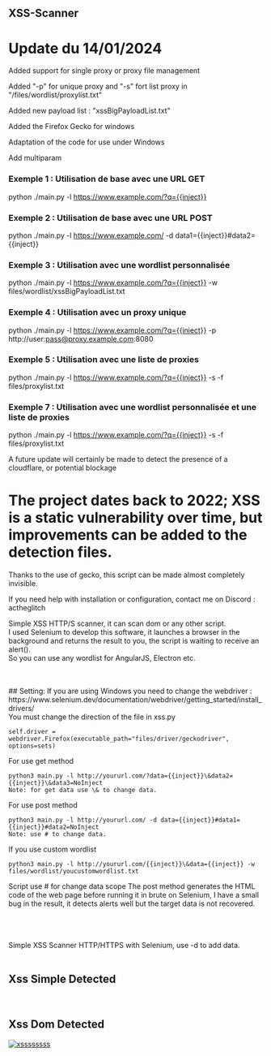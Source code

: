 ## XSS-Scanner

# Update du 14/01/2024
Added support for single proxy or proxy file management

Added "-p" for unique proxy and "-s" fort list proxy in "/files/wordlist/proxylist.txt"

Added new payload list : "xssBigPayloadList.txt"

Added the Firefox Gecko for windows

Adaptation of the code for use under Windows

Add multiparam

### Exemple 1 : Utilisation de base avec une URL GET
python ./main.py -l https://www.example.com/?q={{inject}}

### Exemple 2 : Utilisation de base avec une URL POST
python ./main.py -l https://www.example.com/ -d data1={{inject}}#data2={{inject}}

### Exemple 3 : Utilisation avec une wordlist personnalisée
python ./main.py -l https://www.example.com/?q={{inject}} -w files/wordlist/xssBigPayloadList.txt

### Exemple 4 : Utilisation avec un proxy unique
python ./main.py -l https://www.example.com/?q={{inject}} -p http://user:pass@proxy.example.com:8080

### Exemple 5 : Utilisation avec une liste de proxies
python ./main.py -l https://www.example.com/?q={{inject}} -s -f files/proxylist.txt

### Exemple 7 : Utilisation avec une wordlist personnalisée et une liste de proxies
python ./main.py -l https://www.example.com/?q={{inject}} -s -f files/proxylist.txt


A future update will certainly be made to detect the presence of a cloudflare, or potential blockage


# The project dates back to 2022; XSS is a static vulnerability over time, but improvements can be added to the detection files.

Thanks to the use of gecko, this script can be made almost completely invisible.

If you need help with installation or configuration, contact me on Discord : actheglitch

Simple XSS HTTP/S scanner, it can scan dom or any other script. <br>I used Selenium to develop this software, it launches a browser in the background and returns the result to you, the script is waiting to receive an alert(). <br>So you can use any wordlist for AngularJS, Electron etc.<br><br>

<br>
## Setting: 
If you are using Windows you need to change the webdriver : <br>
https://www.selenium.dev/documentation/webdriver/getting_started/install_drivers/<br>
You must change the direction of the file in xss.py<br>
      
    self.driver = webdriver.Firefox(executable_path="files/driver/geckodriver", options=sets)
    
For use get method<br>
      
    python3 main.py -l http://yoururl.com/?data={{inject}}\&data2={{inject}}\&data3=NoInject
    Note: for get data use \& to change data.

For use post method

    python3 main.py -l http://yoururl.com/ -d data={{inject}}#data1={{inject}}#data2=NoInject
    Note: use # to change data.


If you use custom wordlist

    python3 main.py -l http://yoururl.com/{{inject}}\&data={{inject}} -w files/wordlist/youcustomwordlist.txt


Script use # for change data scope
The post method generates the HTML code of the web page before running it in brute on Selenium, 
I have a small bug in the result, it detects alerts well but the target data is not recovered.


<br>
<br><br>
Simple XSS Scanner HTTP/HTTPS with Selenium, use -d to add data.<br><br>

## Xss Simple Detected
<a href='https://postimg.cc/PPSTvjzg' target='_blank'><img src='https://i.postimg.cc/6pX3S67p/Capture-d-cran-2022-01-17-17-30-15.png' border='0' alt=''/></a><br><br>

## Xss Dom Detected
<a href='https://postimg.cc/wtq61jSY' target='_blank'><img src='https://i.postimg.cc/bvbdFGgr/xssssssss.png' border='0' alt='xssssssss'/></a>

<br>
